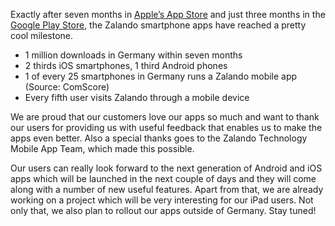<!--
.. title: Zalando Mobile Apps Reached 1 Mio Downloads
.. slug: zalando-mobile-apps-reached-1-mio-downloads
.. date: 2013-07-25 16:53:35
.. tags: android,ios,mobile
.. author: Carsten Ernst
.. image: mobile-apps-one-million_teaser.jpg
-->

Exactly after seven months in [Apple’s App Store](https://itunes.apple.com/de/app/zalando-mobil/id585629514?mt=8) and just three months in the [Google Play Store](https://play.google.com/store/apps/details?id=de.zalando.mobile), the
Zalando smartphone apps have reached a pretty cool milestone.

<!-- TEASER_END -->

  * 1 million downloads in Germany within seven months
  * 2 thirds iOS smartphones, 1 third Android phones
  * 1 of every 25 smartphones in Germany runs a Zalando mobile app (Source: ComScore)
  * Every fifth user visits Zalando through a mobile device

We are proud that our customers love our apps so much and want to thank our
users for providing us with useful feedback that enables us to make the apps
even better. Also a special thanks goes to the Zalando Technology Mobile App
Team, which made this possible.

Our users can really look forward to the next generation of Android and iOS
apps which will be launched in the next couple of days and they will come
along with a number of new useful features. Apart from that, we are already
working on a project which will be very interesting for our iPad users. Not
only that, we also plan to rollout our apps outside of Germany. Stay tuned!

